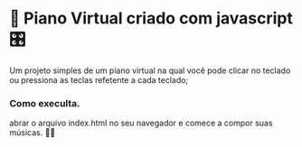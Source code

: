 # 🎹 Piano Virtual criado com javascript 🎛️

Um projeto simples de um piano virtual na qual você pode clicar no teclado ou pressiona as teclas refetente a cada teclado;

### Como execulta.
abrar o arquivo index.html no seu navegador e comece a compor suas músicas.  😬😬
